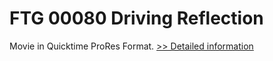 # FTG 00080 Driving Reflection
Movie in Quicktime ProRes Format.
[>> Detailed information](https://secure.shareit.com/shareit/product.html?productid=300618462&affiliateid=200057808)